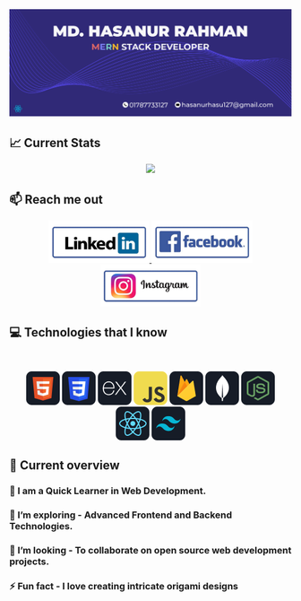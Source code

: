 <a href="https://web.facebook.com/hasanurhasu121/">
<img src="https://raw.githubusercontent.com/HasanurHasu/HasanurHasu/main/images/banner.png" />
</a>

## :chart_with_upwards_trend: Current Stats

<p align="center">
  <img width="80%" src="https://github-readme-streak-stats.herokuapp.com?user=HasanurHasu&theme=react&hide_border=true&background=0D1117&stroke=0D1117&fire=FF1CF7&sideLabels=00F0FF&currStreakNum=FF1CF7&ring=FF1CF7&currStreakLabel=FF1CF7&sideNums=00F0FF" />
</p>

## :mailbox: Reach me out

<p align="center">
    <a href="https://www.linkedin.com/in/hasanurhasu121">
        <img height="75" src="https://raw.githubusercontent.com/HasanurHasu/HasanurHasu/main/images/Linkedin.png">
    </a>
    <a href="https://web.facebook.com/hasanurhasu121">
        <img height="75" src="https://raw.githubusercontent.com/HasanurHasu/HasanurHasu/main/images/Facebook.png">
    </a>
    <a href="https://www.instagram.com/hasanurhasu122/">
        <img height="75" src="https://raw.githubusercontent.com/HasanurHasu/HasanurHasu/main/images/Twitter2.png">
    </a>
</p>


## :computer: Technologies that I know

<br>
<p align="center">
<img src="https://raw.githubusercontent.com/HasanurHasu/HasanurHasu/main/images/HTML.png"/>
<img src="https://raw.githubusercontent.com/HasanurHasu/HasanurHasu/main/images/css.png"/>
<img src="https://raw.githubusercontent.com/HasanurHasu/HasanurHasu/main/images/express.png"/>
<img src="https://raw.githubusercontent.com/HasanurHasu/HasanurHasu/main/images/JavaScript.png"/>
<img src="https://raw.githubusercontent.com/HasanurHasu/HasanurHasu/main/images/firebase.png"/>
<img src="https://raw.githubusercontent.com/HasanurHasu/HasanurHasu/main/images/mongo.png"/>
<img src="https://raw.githubusercontent.com/HasanurHasu/HasanurHasu/main/images/node.png"/>
<img src="https://raw.githubusercontent.com/HasanurHasu/HasanurHasu/main/images/react.png"/>
<img src="https://raw.githubusercontent.com/HasanurHasu/HasanurHasu/main/images/tailwind.png"/>
<br/>

## :eyes: Current overview
### 🔭 I am a Quick Learner in Web Development.

### 🌱 I’m exploring - Advanced Frontend and Backend Technologies.

### 👯 I’m looking - To collaborate on open source web development projects.

### ⚡ Fun fact - I love creating intricate origami designs
